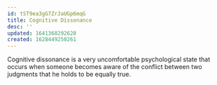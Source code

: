```yaml
---
id: tST9ea3gG7ZrJaUGp6mqG
title: Cognitive Dissonance
desc: ''
updated: 1641368292628
created: 1628449250261
---
```


Cognitive dissonance is a very uncomfortable psychological state that occurs when someone becomes aware of the conflict between two judgments that he holds to be equally true.

